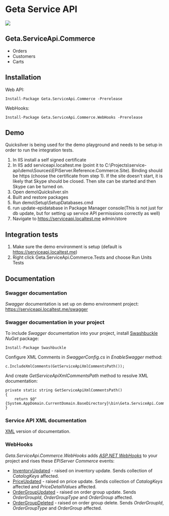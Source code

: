 # Geta Service API

![](http://tc.geta.no/app/rest/builds/buildType:(id:TeamFrederik_ServiceApi_EPiBlogCreateAndPublishNuGetPackage)/statusIcon)

## Geta.ServiceApi.Commerce

* Orders
* Customers
* Carts

## Installation

Web API:
```
Install-Package Geta.ServiceApi.Commerce -Prerelease
```

WebHooks:
```
Install-Package Geta.ServiceApi.Commerce.WebHooks -Prerelease
```

## Demo
Quicksilver is being used for the demo playground and needs to be setup in order to run the integration tests.

1. In IIS install a self signed certificate
2. In IIS add serviceapi.localtest.me (point it to C:\Projects\service-api\demo\Sources\EPiServer.Reference.Commerce.Site). Binding should be https (choose the certificate from step 1). If the site doesn't start, it is likely that Skype should be closed. Then site can be started and then Skype can be turned on.
3. Open demo\Quicksilver.sln
4. Built and restore packages
5. Run demo\Setup\SetupDatabases.cmd
6. run update-epidatabase in Package Manager console(This is not just for db update, but for setting up service API permissions correctly as well)
7. Navigate to https://serviceapi.localtest.me admin/store


## Integration tests

1. Make sure the demo environment is setup (default is https://serviceapi.localtest.me)
2. Right click Geta.ServiceApi.Commerce.Tests and choose Run Units Tests

## Documentation

### Swagger documentation

_Swagger_ documentation is set up on demo environment project:
https://serviceapi.localtest.me/swagger

### Swagger documentation in your project

To include _Swagger_ documentation into your project, install [Swashbuckle](https://github.com/domaindrivendev/Swashbuckle) _NuGet_ package:
```
Install-Package Swashbuckle
```

Configure XML Comments in _SwaggerConfig.cs_ in _EnableSwagger_ method:
```
c.IncludeXmlComments(GetServiceApiXmlCommentsPath());
```

And create _GetServiceApiXmlCommentsPath_ method to resolve XML documentation:
```
private static string GetServiceApiXmlCommentsPath()
{
    return $@"{System.AppDomain.CurrentDomain.BaseDirectory}\bin\Geta.ServiceApi.Commerce.xml";
}
```

### Service API XML documentation

[XML](docs/service-api-xml.md) version of documentation.

### WebHooks

_Geta.ServiceApi.Commerce.WebHooks_ adds [_ASP.NET WebHooks_](https://github.com/aspnet/WebHooks) to your project and rises these _EPiServer Commerce_ events:
- [InventoryUpdated](http://world.episerver.com/documentation/Items/Developers-Guide/Episerver-Commerce/9/events/inventory-events/) - raised on inventory update. Sends collection of _CatalogKeys_ affected.
- [PriceUpdated](http://world.episerver.com/documentation/Items/Developers-Guide/Episerver-Commerce/9/events/pricing-events/) - raised on price update. Sends collection of _CatalogKeys_ affected and _PriceDetailValues_ affected.
- [OrderGroupUpdated](http://world.episerver.com/documentation/Items/Developers-Guide/Episerver-Commerce/9/Orders/order-events/) - raised on order group update. Sends _OrderGroupId_, _OrderGroupType_ and _OrderGroup_ affected.
- [OrderGroupDeleted](http://world.episerver.com/documentation/Items/Developers-Guide/Episerver-Commerce/9/Orders/order-events/) - raised on order group delete. Sends _OrderGroupId_, _OrderGroupType_ and _OrderGroup_ affected.
